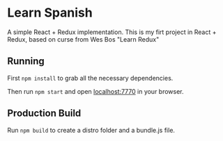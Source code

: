 # Learn Spanish

A simple React + Redux implementation. This is my firt project in React + Redux, based on curse from Wes Bos "Learn Redux"

## Running

First `npm install` to grab all the necessary dependencies. 

Then run `npm start` and open <localhost:7770> in your browser.

## Production Build

Run `npm build` to create a distro folder and a bundle.js file.
